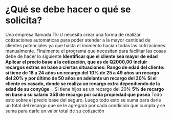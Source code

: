 # ¿Qué se debe hacer o qué se solicita?


Una empresa llamada Tk-U necesita crear una forma de realizar cotizaciones automáticas para poder atender a la mayor cantidad de clientes potenciales
ya que hasta el momento hacian todas las cotizaciones manualmente.
Finalmente el programa que necesitan para facilitar las cosas debe de hacer lo siguiente
__Identificar que el cliente sea mayor de edad__
__Aplicar el precio base a la cotización, que es de Q2000,00__
__Incluir recargos extras en base a ciertas situaciones:__
__Rango de edad del cliente:__
__si tiene de 18 a 24 años un recargo del 10%
de 25 a 49 años un recargo del 20%
y por último de 50 años en adelante un recargo del 30%__
__Si el cliente es casado, donde se realiza un recargo extra dependiendo de la edad de su conyúge__
__Si tiene hijos es un recargo del 20%
__5% de recargo en base a su salario__
__35$ de recargo por cada propiedad que posea__ 
Todo esto sobre el precio base del seguro.
Luego todo esto se suma para darle un total del recargo que se le agregará por cada condición que cumpla y se suma para darle un valor total de su cotización




 
